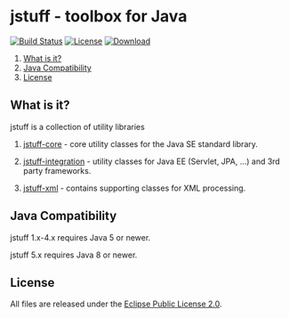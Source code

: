 # jstuff - toolbox for Java

[![Build Status](https://travis-ci.com/sebthom/jstuff.svg?branch=master)](https://travis-ci.com/sebthom/jstuff)
[![License](https://img.shields.io/badge/License-Eclipse%20Public%20License%202.0-blue.svg)](LICENSE.txt)
[![Download](https://api.bintray.com/packages/sebthom/maven/jstuff/images/download.svg)](https://bintray.com/sebthom/maven/jstuff/_latestVersion)

[comment]: # (https://img.shields.io/github/license/sebthom/jstuff.svg?label=License)

1. [What is it?](#what-is-it)
1. [Java Compatibility](#compatibility)
1. [License](#license)


## <a name="what-is-it"></a>What is it?

jstuff is a collection of utility libraries

1. [jstuff-core](/jstuff-core/src/main/java/net/sf/jstuff/core) - core utility classes for the Java SE standard library.

1. [jstuff-integration](/jstuff-integration/src/main/java/net/sf/jstuff/integration) - utility classes for Java EE (Servlet, JPA, ...) and 3rd party frameworks.

1. [jstuff-xml](/jstuff-xml/src/main/java/net/sf/jstuff/xml) - contains supporting classes for XML processing.


## <a name="compatibility"></a>Java Compatibility

jstuff 1.x-4.x requires Java 5 or newer.

jstuff 5.x requires Java 8 or newer.



## <a name="license"></a>License

All files are released under the [Eclipse Public License 2.0](LICENSE.txt).
